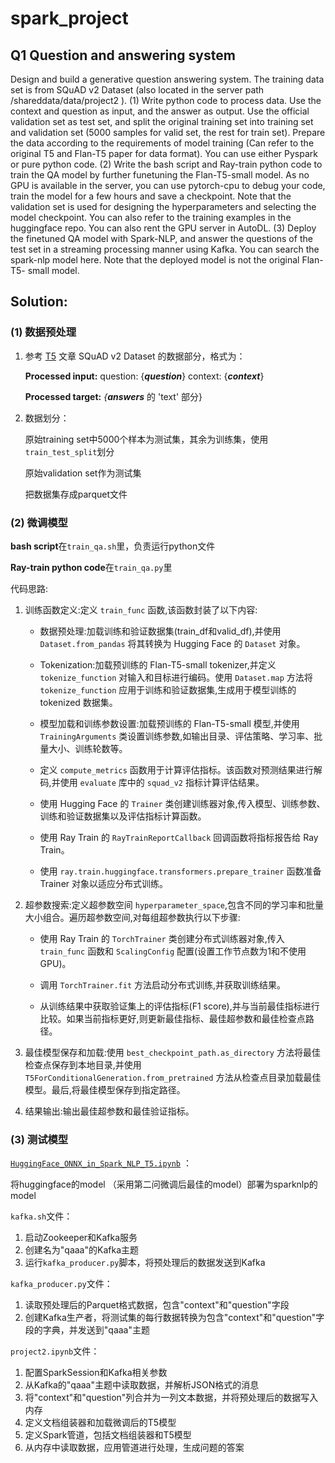 # spark_project
## Q1 Question and answering system
Design and build a generative question answering system. The training data set is from SQuAD v2 Dataset (also located in the server path /shareddata/data/project2 ).
(1) Write python code to process data. Use the context and question as input, and the answer as output. Use the official validation set as test set, and split the original training set into training set and validation set (5000 samples for valid set, the rest for train set). Prepare the data according to the requirements of model training (Can refer to the original T5 and Flan-T5 paper for data format). You can use either Pyspark or pure python code.
(2) Write the bash script and Ray-train python code to train the QA model by further funetuning the Flan-T5-small model. As no GPU is available in the server, you can use pytorch-cpu to debug your code, train the model for a few hours and save a checkpoint. Note that the validation set is used for designing the hyperparameters and selecting the model checkpoint. You can also refer to the training examples in the huggingface repo. You can also rent the GPU server in AutoDL.
(3) Deploy the finetuned QA model with Spark-NLP, and answer the questions of the test set in a streaming processing manner using Kafka. You can search the spark-nlp model here. Note that the deployed model is not the original Flan-T5- small model.
## Solution:
### (1) 数据预处理

1. 参考 [T5](https://arxiv.org/pdf/1910.10683) 文章 SQuAD v2 Dataset 的数据部分，格式为：

   **Processed input:** question: {***question***} context: {***context***}

   **Processed target:** *{**answers*** 的 'text' 部分}

2. 数据划分：

   原始training set中5000个样本为测试集，其余为训练集，使用`train_test_split`划分

   原始validation set作为测试集

   把数据集存成parquet文件
   
### (2) 微调模型

**bash script**在`train_qa.sh`里，负责运行python文件

**Ray-train python code**在`train_qa.py`里

代码思路:

1. 训练函数定义:定义 `train_func` 函数,该函数封装了以下内容:

   * 数据预处理:加载训练和验证数据集(train_df和valid_df),并使用 `Dataset.from_pandas` 将其转换为 Hugging Face 的 `Dataset` 对象。

   * Tokenization:加载预训练的 Flan-T5-small tokenizer,并定义 `tokenize_function` 对输入和目标进行编码。使用 `Dataset.map` 方法将 `tokenize_function` 应用于训练和验证数据集,生成用于模型训练的 tokenized 数据集。

   * 模型加载和训练参数设置:加载预训练的 Flan-T5-small 模型,并使用 `TrainingArguments` 类设置训练参数,如输出目录、评估策略、学习率、批量大小、训练轮数等。

   * 定义 `compute_metrics` 函数用于计算评估指标。该函数对预测结果进行解码,并使用 `evaluate` 库中的 `squad_v2` 指标计算评估结果。

   * 使用 Hugging Face 的 `Trainer` 类创建训练器对象,传入模型、训练参数、训练和验证数据集以及评估指标计算函数。

   * 使用 Ray Train 的 `RayTrainReportCallback` 回调函数将指标报告给 Ray Train。 

   * 使用 `ray.train.huggingface.transformers.prepare_trainer` 函数准备 Trainer 对象以适应分布式训练。
2. 超参数搜索:定义超参数空间 `hyperparameter_space`,包含不同的学习率和批量大小组合。遍历超参数空间,对每组超参数执行以下步骤:

   * 使用 Ray Train 的 `TorchTrainer` 类创建分布式训练器对象,传入 `train_func` 函数和 `ScalingConfig` 配置(设置工作节点数为1和不使用 GPU)。

   * 调用 `TorchTrainer.fit` 方法启动分布式训练,并获取训练结果。

   * 从训练结果中获取验证集上的评估指标(F1 score),并与当前最佳指标进行比较。如果当前指标更好,则更新最佳指标、最佳超参数和最佳检查点路径。
3. 最佳模型保存和加载:使用 `best_checkpoint_path.as_directory` 方法将最佳检查点保存到本地目录,并使用 `T5ForConditionalGeneration.from_pretrained` 方法从检查点目录加载最佳模型。最后,将最佳模型保存到指定路径。
4. 结果输出:输出最佳超参数和最佳验证指标。
### (3) 测试模型

[`HuggingFace_ONNX_in_Spark_NLP_T5.ipynb`](https://colab.research.google.com/github/JohnSnowLabs/spark-nlp/blob/master/examples/python/transformers/onnx/HuggingFace_ONNX_in_Spark_NLP_T5.ipynb#scrollTo=AcVmXaYCWVb7) ：

将huggingface的model （采用第二问微调后最佳的model）部署为sparknlp的model

`kafka.sh`文件：

1. 启动Zookeeper和Kafka服务
2. 创建名为"qaaa"的Kafka主题
3. 运行`kafka_producer.py`脚本，将预处理后的数据发送到Kafka

`kafka_producer.py`文件：

1. 读取预处理后的Parquet格式数据，包含"context"和"question"字段
2. 创建Kafka生产者，将测试集的每行数据转换为包含"context"和"question"字段的字典，并发送到"qaaa"主题

`project2.ipynb`文件：

1. 配置SparkSession和Kafka相关参数
2. 从Kafka的"qaaa"主题中读取数据，并解析JSON格式的消息
3. 将"context"和"question"列合并为一列文本数据，并将预处理后的数据写入内存
4. 定义文档组装器和加载微调后的T5模型
5. 定义Spark管道，包括文档组装器和T5模型
6. 从内存中读取数据，应用管道进行处理，生成问题的答案
   
